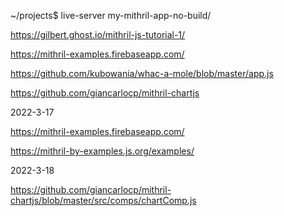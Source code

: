 ~/projects$ live-server my-mithril-app-no-build/

https://gilbert.ghost.io/mithril-js-tutorial-1/

https://mithril-examples.firebaseapp.com/

https://github.com/kubowania/whac-a-mole/blob/master/app.js

https://github.com/giancarlocp/mithril-chartjs

2022-3-17

https://mithril-examples.firebaseapp.com/

https://mithril-by-examples.js.org/examples/

2022-3-18

https://github.com/giancarlocp/mithril-chartjs/blob/master/src/comps/chartComp.js

